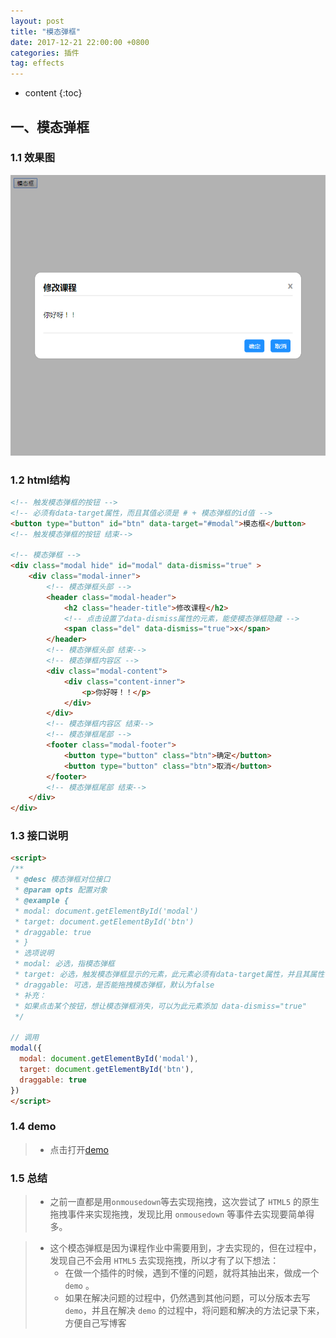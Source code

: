 ```yaml
---
layout: post
title: "模态弹框"
date: 2017-12-21 22:00:00 +0800 
categories: 插件
tag: effects
---
```

* content
{:toc}

<!-- more -->

## 一、模态弹框

### 1.1 效果图

![modal](/styles/images/plugins/modal/modal-01.png)

### 1.2 html结构

```html
<!-- 触发模态弹框的按钮 -->
<!-- 必须有data-target属性，而且其值必须是 # + 模态弹框的id值 -->
<button type="button" id="btn" data-target="#modal">模态框</button>
<!-- 触发模态弹框的按钮 结束-->

<!-- 模态弹框 -->
<div class="modal hide" id="modal" data-dismiss="true" >
    <div class="modal-inner">
        <!-- 模态弹框头部 -->
        <header class="modal-header">
            <h2 class="header-title">修改课程</h2>
            <!-- 点击设置了data-dismiss属性的元素，能使模态弹框隐藏 -->
            <span class="del" data-dismiss="true">x</span>
        </header>
        <!-- 模态弹框头部 结束-->
        <!-- 模态弹框内容区 -->
        <div class="modal-content">
            <div class="content-inner">
                <p>你好呀！！</p>
            </div>
        </div>
        <!-- 模态弹框内容区 结束-->
        <!-- 模态弹框尾部 -->
        <footer class="modal-footer">
            <button type="button" class="btn">确定</button>
            <button type="button" class="btn">取消</button>
        </footer>
        <!-- 模态弹框尾部 结束-->
    </div>
</div>
```


### 1.3 接口说明

```html
<script>
/**
 * @desc 模态弹框对位接口
 * @param opts 配置对象
 * @example {
 * modal: document.getElementById('modal')
 * target: document.getElementById('btn')
 * draggable: true
 * }
 * 选项说明
 * modal: 必选，指模态弹框
 * target: 必选，触发模态弹框显示的元素，此元素必须有data-target属性，并且其属性值为 # + 对应的模态弹框的id值，例：data-target="#modal"
 * draggable: 可选，是否能拖拽模态弹框，默认为false
 * 补充：
 * 如果点击某个按钮，想让模态弹框消失，可以为此元素添加 data-dismiss="true"
 */

// 调用
modal({
  modal: document.getElementById('modal'),
  target: document.getElementById('btn'),
  draggable: true
})
</script>
```

### 1.4 demo

> * 点击打开[demo](/effects/demo/plugins/modal/index.html)

### 1.5 总结

> * 之前一直都是用`onmousedown`等去实现拖拽，这次尝试了 `HTML5` 的原生拖拽事件来实现拖拽，发现比用 `onmousedown` 等事件去实现要简单得多。

> * 这个模态弹框是因为课程作业中需要用到，才去实现的，但在过程中，发现自己不会用 `HTML5` 去实现拖拽，所以才有了以下想法：
>   * 在做一个插件的时候，遇到不懂的问题，就将其抽出来，做成一个 `demo` 。
>   * 如果在解决问题的过程中，仍然遇到其他问题，可以分版本去写 `demo`，并且在解决 `demo` 的过程中，将问题和解决的方法记录下来，方便自己写博客
